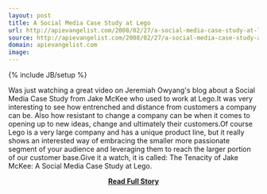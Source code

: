 ```yaml
---
layout: post
title: A Social Media Case Study at Lego
url: http://apievangelist.com/2008/02/27/a-social-media-case-study-at-lego/
source: http://apievangelist.com/2008/02/27/a-social-media-case-study-at-lego/
domain: apievangelist.com
image: 
---
```

{% include JB/setup %}<p>Was just watching a great video on Jeremiah Owyang's blog about a Social Media Case Study from Jake McKee who used to work at Lego.It was very interesting to see how entrenched and distance from customers a company can be.  Also how resistant to change a company can be when it comes to opening up to new ideas, change and ultimately their customers.Of course Lego is a very large company and has a unique product line, but it really shows an interested way of embracing the smaller more passionate segment of your audience and leveraging them to reach the larger portion of our customer base.Give it a watch, it is called: The Tenacity of Jake McKee: A Social Media Case Study at Lego.</p>
<center><p><a href="http://apievangelist.com/2008/02/27/a-social-media-case-study-at-lego/" style='padding:25px; font-sze:18px; font-weight: bold;'>Read Full Story</a></p></center>
